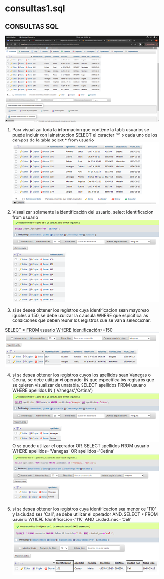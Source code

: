 # consultas1.sql

## CONSULTAS SQL
![alt text](/img/tabla%20usuario.png)

1. Para visualizar toda la informacion que contiene la tabla usuarios se puede incluir con lainstruccion SELECT el caracter '*' o cada uno de los campos de la tabla
select * from usuario
![alt text](/img/consulta1.png)

2. Visualizar solamente la identificación del usuario.
select Identificacion from usuario
![consulta 2](/img/consulta2.png)

3. si se desea obtener los registros cuya identificacion sean mayoreso iguales a 150, se debe utulizar la clausula WHERE que espicifica las condiciones que deben reunir los registros que se van a seleccionar.

SELECT * FROM usuario WHERE Identificación>=150
![consulta 3](/img/consulta3.png)

4. si se desea obtener los registros cuyos los apellidos sean Vanegas o Cetina, se debe utilizar el operador IN que especifica los registros que se quieren visualizar de unatabla.
SELECT apellidos FROM usuario WHERE apellidos IN ('Vanegas','Cetina')
![consulta 4](/img/consulta4.png)
O se puede utilizar el operador OR.
SELECT apellidos FROM usuario WHERE apellidos='Vanegas' OR apellidos='Cetina'
![consulta 4_2](/img/consulta4..1.png)

5. si se desea obtener los registros cuya identificacion sea menor de '110' y la ciudad sea 'Cali', se debe utilizar el operador AND.
SELECT * FROM usuario WHERE Identificacion<'110' AND ciudad_nac='Cali'
![consulta 5](/img/consulta5.png)